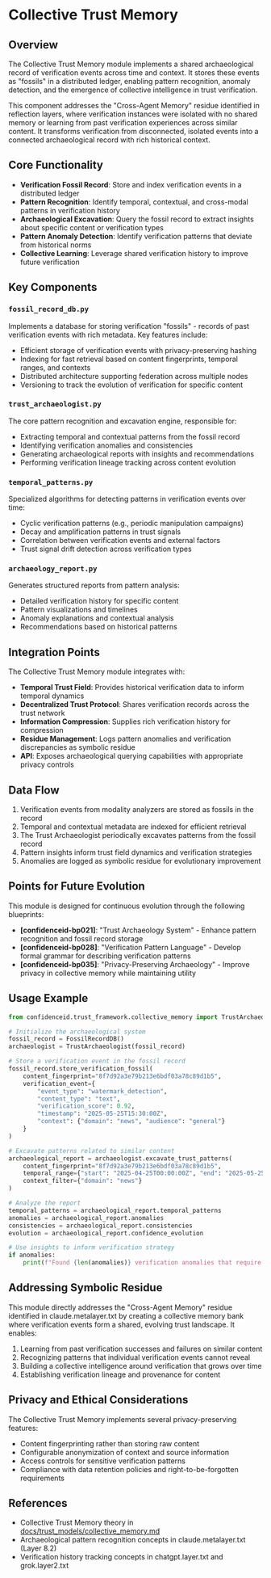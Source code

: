 # Collective Trust Memory

## Overview

The Collective Trust Memory module implements a shared archaeological record of verification events across time and context. It stores these events as "fossils" in a distributed ledger, enabling pattern recognition, anomaly detection, and the emergence of collective intelligence in trust verification.

This component addresses the "Cross-Agent Memory" residue identified in reflection layers, where verification instances were isolated with no shared memory or learning from past verification experiences across similar content. It transforms verification from disconnected, isolated events into a connected archaeological record with rich historical context.

## Core Functionality

- **Verification Fossil Record**: Store and index verification events in a distributed ledger
- **Pattern Recognition**: Identify temporal, contextual, and cross-modal patterns in verification history
- **Archaeological Excavation**: Query the fossil record to extract insights about specific content or verification types
- **Pattern Anomaly Detection**: Identify verification patterns that deviate from historical norms
- **Collective Learning**: Leverage shared verification history to improve future verification

## Key Components

### `fossil_record_db.py`

Implements a database for storing verification "fossils" - records of past verification events with rich metadata. Key features include:

- Efficient storage of verification events with privacy-preserving hashing
- Indexing for fast retrieval based on content fingerprints, temporal ranges, and contexts
- Distributed architecture supporting federation across multiple nodes
- Versioning to track the evolution of verification for specific content

### `trust_archaeologist.py`

The core pattern recognition and excavation engine, responsible for:

- Extracting temporal and contextual patterns from the fossil record
- Identifying verification anomalies and consistencies
- Generating archaeological reports with insights and recommendations
- Performing verification lineage tracking across content evolution

### `temporal_patterns.py`

Specialized algorithms for detecting patterns in verification events over time:

- Cyclic verification patterns (e.g., periodic manipulation campaigns)
- Decay and amplification patterns in trust signals
- Correlation between verification events and external factors
- Trust signal drift detection across verification types

### `archaeology_report.py`

Generates structured reports from pattern analysis:

- Detailed verification history for specific content
- Pattern visualizations and timelines
- Anomaly explanations and contextual analysis
- Recommendations based on historical patterns

## Integration Points

The Collective Trust Memory module integrates with:

- **Temporal Trust Field**: Provides historical verification data to inform temporal dynamics
- **Decentralized Trust Protocol**: Shares verification records across the trust network
- **Information Compression**: Supplies rich verification history for compression
- **Residue Management**: Logs pattern anomalies and verification discrepancies as symbolic residue
- **API**: Exposes archaeological querying capabilities with appropriate privacy controls

## Data Flow

1. Verification events from modality analyzers are stored as fossils in the record
2. Temporal and contextual metadata are indexed for efficient retrieval
3. The Trust Archaeologist periodically excavates patterns from the fossil record
4. Pattern insights inform trust field dynamics and verification strategies
5. Anomalies are logged as symbolic residue for evolutionary improvement

## Points for Future Evolution

This module is designed for continuous evolution through the following blueprints:

- **[confidenceid-bp021]**: "Trust Archaeology System" - Enhance pattern recognition and fossil record storage
- **[confidenceid-bp028]**: "Verification Pattern Language" - Develop formal grammar for describing verification patterns
- **[confidenceid-bp035]**: "Privacy-Preserving Archaeology" - Improve privacy in collective memory while maintaining utility

## Usage Example

```python
from confidenceid.trust_framework.collective_memory import TrustArchaeologist, FossilRecordDB

# Initialize the archaeological system
fossil_record = FossilRecordDB()
archaeologist = TrustArchaeologist(fossil_record)

# Store a verification event in the fossil record
fossil_record.store_verification_fossil(
    content_fingerprint="8f7d92a3e79b213e6bdf03a78c89d1b5",
    verification_event={
        "event_type": "watermark_detection",
        "content_type": "text",
        "verification_score": 0.92,
        "timestamp": "2025-05-25T15:30:00Z",
        "context": {"domain": "news", "audience": "general"}
    }
)

# Excavate patterns related to similar content
archaeological_report = archaeologist.excavate_trust_patterns(
    content_fingerprint="8f7d92a3e79b213e6bdf03a78c89d1b5",
    temporal_range={"start": "2025-04-25T00:00:00Z", "end": "2025-05-25T23:59:59Z"},
    context_filter={"domain": "news"}
)

# Analyze the report
temporal_patterns = archaeological_report.temporal_patterns
anomalies = archaeological_report.anomalies
consistencies = archaeological_report.consistencies
evolution = archaeological_report.confidence_evolution

# Use insights to inform verification strategy
if anomalies:
    print(f"Found {len(anomalies)} verification anomalies that require investigation")
```

## Addressing Symbolic Residue

This module directly addresses the "Cross-Agent Memory" residue identified in claude.metalayer.txt by creating a collective memory bank where verification events form a shared, evolving trust landscape. It enables:

1. Learning from past verification successes and failures on similar content
2. Recognizing patterns that individual verification events cannot reveal
3. Building a collective intelligence around verification that grows over time
4. Establishing verification lineage and provenance for content

## Privacy and Ethical Considerations

The Collective Trust Memory implements several privacy-preserving features:

- Content fingerprinting rather than storing raw content
- Configurable anonymization of context and source information
- Access controls for sensitive verification patterns
- Compliance with data retention policies and right-to-be-forgotten requirements

## References

- Collective Trust Memory theory in [docs/trust_models/collective_memory.md](../../docs/trust_models/collective_memory.md)
- Archaeological pattern recognition concepts in claude.metalayer.txt (Layer 8.2)
- Verification history tracking concepts in chatgpt.layer.txt and grok.layer2.txt
